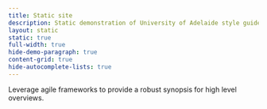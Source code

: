 ```yaml
---
title: Static site
description: Static demonstration of University of Adelaide style guide V2.
layout: static
static: true
full-width: true
hide-demo-paragraph: true
content-grid: true
hide-autocomplete-lists: true
---
```


Leverage agile frameworks to provide a robust synopsis for high level overviews. 
